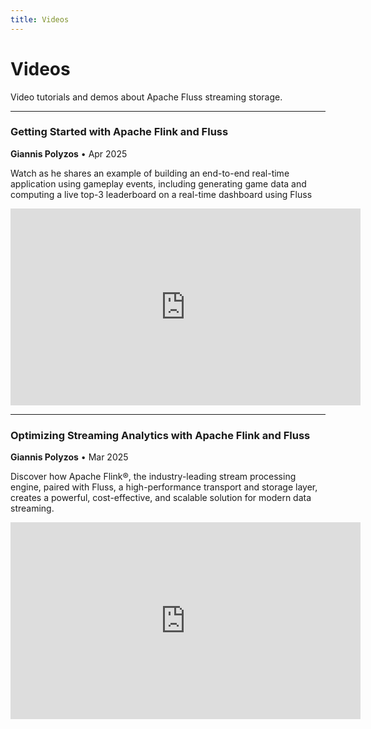 ```yaml
---
title: Videos
---
```


<!--
 Licensed to the Apache Software Foundation (ASF) under one
 or more contributor license agreements.  See the NOTICE file
 distributed with this work for additional information
 regarding copyright ownership.  The ASF licenses this file
 to you under the Apache License, Version 2.0 (the
 "License"); you may not use this file except in compliance
 with the License.  You may obtain a copy of the License at

      http://www.apache.org/licenses/LICENSE-2.0

 Unless required by applicable law or agreed to in writing, software
 distributed under the License is distributed on an "AS IS" BASIS,
 WITHOUT WARRANTIES OR CONDITIONS OF ANY KIND, either express or implied.
 See the License for the specific language governing permissions and
 limitations under the License.
-->

# Videos

Video tutorials and demos about Apache Fluss streaming storage.

---

### Getting Started with Apache Flink and Fluss

**Giannis Polyzos** • Apr 2025

Watch as he shares an example of building an end-to-end real-time application using gameplay events, including generating game data and computing a live top-3 leaderboard on a real-time dashboard using Fluss

<iframe width="560" height="315" src="https://www.youtube.com/embed/_qSihYk-pOQ?si=s5tfWHzCr4sHCAIx" title="Fluss Video 1" frameborder="0" allow="accelerometer; autoplay; clipboard-write; encrypted-media; gyroscope; picture-in-picture; web-share" referrerpolicy="strict-origin-when-cross-origin" allowfullscreen></iframe>

---

### Optimizing Streaming Analytics with Apache Flink and Fluss

**Giannis Polyzos** • Mar 2025

Discover how Apache Flink®, the industry-leading stream processing engine, paired with Fluss, a high-performance transport and storage layer, creates a powerful, cost-effective, and scalable solution for modern data streaming.


<iframe width="560" height="315" src="https://www.youtube.com/embed/GKsE_EUR9yU?si=T8G3kuugB-8GhyzG" title="Fluss Video 2" frameborder="0" allow="accelerometer; autoplay; clipboard-write; encrypted-media; gyroscope; picture-in-picture; web-share" referrerpolicy="strict-origin-when-cross-origin" allowfullscreen></iframe>
